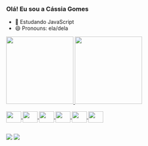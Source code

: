 ### Olá! Eu sou a Cássia Gomes

- 🌱 Estudando JavaScript
- 😄 Pronouns: ela/dela

<div>
   <a href="https://github.com/cassiagomes">
   <img height="180em" src="https://github-readme-stats.vercel.app/api?username=cassiagomes&show_icons=true&theme=dark&include_all_comits=true&count_private=true"/>
    <img height="180em" src="https://github-readme-stats.vercel.app/api/top-langs/?username=cassiagomes&layout-compact&langs_count-16&theme=dark"/>
</div>

<div style="display: inline_block"><br>
  <img align="center" height="30" width="40" src="https://cdn.jsdelivr.net/gh/devicons/devicon@latest/icons/html5/html5-original.svg" />
  <img align="center" height="30" width="40" src="https://cdn.jsdelivr.net/gh/devicons/devicon@latest/icons/css3/css3-original.svg" />
  <img align="center" height="30" width="40" src="https://cdn.jsdelivr.net/gh/devicons/devicon@latest/icons/javascript/javascript-original.svg" />
  <img align="center" height="30" width="40" src="https://cdn.jsdelivr.net/gh/devicons/devicon@latest/icons/java/java-original.svg" />
  <img align="center" height="30" width="40" src="https://cdn.jsdelivr.net/gh/devicons/devicon@latest/icons/python/python-original.svg" />
  <img align="center" height="30" width="40" src="https://cdn.jsdelivr.net/gh/devicons/devicon@latest/icons/mysql/mysql-original.svg" />
</div>

##

<div>
  <a href="https://www.linkedin.com/in/cassia-alves-gomes-de-souza-072420244/" target="_blank"><img src="https://img.shields.io/badge/LinkedIn-0077B5?style=for-the-badge&logo=linkedin&logoColor=white" target="_balnk"></a>
   <a href = "mailto:alvesgomescassia@gmail.com"><img src="https://img.shields.io/badge/Gmail-D14836?style=for-the-badge&logo=gmail&logoColor=white" target="_blank"></a>
</div>

